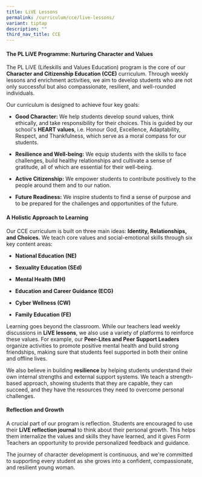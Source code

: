 ```yaml
---
title: LiVE Lessons
permalink: /curriculum/cce/live-lessons/
variant: tiptap
description: ""
third_nav_title: CCE
---
```

<h4><strong>The PL LiVE Programme: Nurturing Character and Values</strong></h4>
<p>The PL LiVE (Lifeskills and Values Education) program is the core of our <strong>Character and Citizenship Education (CCE)</strong> curriculum.
Through weekly lessons and enrichment activities, we aim to develop students
who are not only successful but also compassionate, resilient, and well-rounded
individuals.</p>
<p>Our curriculum is designed to achieve four key goals:</p>
<ul data-tight="true" class="tight">
<li>
<p><strong>Good Character:</strong> We help students develop sound values,
think ethically, and take responsibility for their choices. This is guided
by our school's <strong>HEART values</strong>, i.e. Honour God, Excellence,
Adaptability, Respect, and Thankfulness, which serve as a moral compass
for our students.</p>
</li>
<li>
<p><strong>Resilience and Well-being:</strong> We equip students with the
skills to face challenges, build healthy relationships and cultivate a
sense of gratitude, all of which are essential for their well-being.</p>
</li>
<li>
<p><strong>Active Citizenship:</strong> We empower students to contribute
positively to the people around them and to our nation.</p>
</li>
<li>
<p><strong>Future Readiness:</strong> We inspire students to find a sense
of purpose and to be prepared for the challenges and opportunities of the
future.</p>
</li>
</ul>
<h4><strong>A Holistic Approach to Learning</strong></h4>
<p>Our CCE curriculum is built on three main ideas: <strong>Identity, Relationships, and Choices.</strong> We
teach core values and social-emotional skills through six key content areas:</p>
<ul data-tight="true" class="tight">
<li>
<p><strong>National Education (NE)</strong>
</p>
</li>
<li>
<p><strong>Sexuality Education (SEd)</strong>
</p>
</li>
<li>
<p><strong>Mental Health (MH)</strong>
</p>
</li>
<li>
<p><strong>Education and Career Guidance (ECG)</strong>
</p>
</li>
<li>
<p><strong>Cyber Wellness (CW)</strong>
</p>
</li>
<li>
<p><strong>Family Education (FE)</strong>
</p>
</li>
</ul>
<p>Learning goes beyond the classroom. While our teachers lead weekly discussions
in <strong>LiVE lessons</strong>, we also use a variety of platforms to
reinforce these values. For example, our <strong>Peer-Lites and Peer Support Leaders</strong> organize
activities to promote positive mental health and build strong friendships,
making sure that students feel supported in both their online and offline
lives.</p>
<p>We also believe in building <strong>resilience</strong> by helping students
understand their own internal strengths and external support systems. We
teach a strength-based approach, showing students that they are capable,
they can succeed, and they have the resources they need to overcome personal
challenges.</p>
<h4><strong>Reflection and Growth</strong></h4>
<p>A crucial part of our program is reflection. Students are encouraged to
use their <strong>LiVE reflection journal</strong> to think about their personal
growth. This helps them internalize the values and skills they have learned,
and it gives Form Teachers an opportunity to provide personalized feedback
and guidance.</p>
<p>The journey of character development is continuous, and we're committed
to supporting every student as she grows into a confident, compassionate,
and resilient young woman.</p>